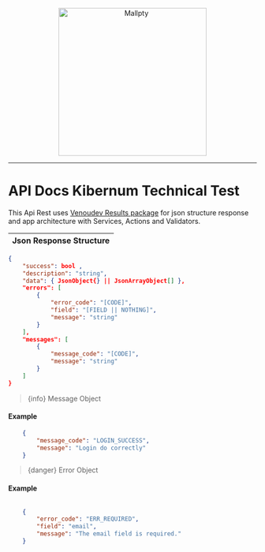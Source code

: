 <p align="center"><a href="https://colombia.kibernum.com/"><img src="	https://colombia.kibernum.com/wp-content/uploads/2019/10/logo-kibernum-nuevo-servicios-2.png" width="300" alt="Mallpty"></a>
</p>

*** 

# API Docs Kibernum Technical Test 

This Api Rest uses [Venoudev Results package](https://github.com/venoudev/results) for json structure response and app architecture with Services, Actions and Validators.

|Json Response Structure|
|:-|

```json
{
    "success": bool ,
    "description": "string",
    "data": { JsonObject{} || JsonArrayObject[] },
    "errors": [
        {
            "error_code": "[CODE]",
            "field": "[FIELD || NOTHING]",
            "message": "string"
        }
    ],
    "messages": [
        {
            "message_code": "[CODE]",
            "message": "string"
        }
    ]
}
```

> {info} Message Object

#### Example
```json
    {
        "message_code": "LOGIN_SUCCESS",
        "message": "Login do correctly"
    }

```

> {danger} Error Object

#### Example
```json

    {
        "error_code": "ERR_REQUIRED",
        "field": "email",
        "message": "The email field is required."
    }

```

